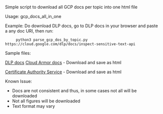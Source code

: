 Simple script to download all GCP docs per topic into one html file

Usage: gcp_docs_all_in_one <paste one doc links from the topic>
                                  
Example: Do download DLP docs, go to DLP docs in your browser and paste a any doc URI, then run:
                                  
         python3 parse_gcp_dos_by_topic.py https://cloud.google.com/dlp/docs/inspect-sensitive-text-api
  
Sample files:
  
  [DLP docs](https://link-url-here.org](https://github.com/anamer/GCP_Helper_Scripts/blob/main/GCP_simple_docs_scraper/SampleFile-dlp_gcp_doc_all_in-one.html))
  [Cloud Armor docs](https://github.com/anamer/GCP_Helper_Scripts/blob/main/GCP_simple_docs_scraper/armor_gcp_doc_all_in-one.html) - Download and save as html
  
  [Certificate Authority Service](https://github.com/anamer/GCP_Helper_Scripts/blob/main/GCP_simple_docs_scraper/certificate-authority-service_gcp_doc_all_in-one.html) - Download and save as html
 
Known Issue:
* Docs are not consistent and thus, in some cases not all will be downloaded
* Not all figures will be downloaded
* Text format may vary

